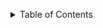 <a name="readme-top"></a>

<!-- TABLE OF CONTENTS -->
<details>
  <summary>Table of Contents</summary>
  <ol>
    <li><a href="#about-the-project">About The Project</a></li>
    <li><a href="#feature-functionalitites">Features/Functionalities</a></li>
    <li><a href="#installation">Installation</a></li>
    <li><a href="#usage">Usage</a></li>
    <li><a href="#Demo">Demo</a></li>
    <li><a href="#contributing">Contributing</a></li>
    <li><a href="#license">License</a></li>
    <li><a href="#contact">Contact</a></li>
  </ol>
</details>